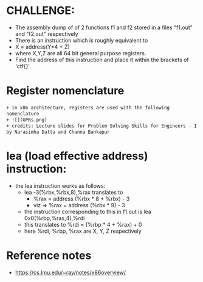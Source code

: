 # CHALLENGE:
 + The assembly dump of of 2 functions f1 and f2 stored in a files "f1.out" and "f2.out" respectively
 + There is an instruction which is roughly equivalent to 
 + X = address(Y*4 + Z)
 + where X,Y,Z are all 64 bit general purpose registers.
 + Find the address of this instruction and place it within the brackets of 'ctf{}'

# Register nomenclature
	+ in x86 architecture, registers are used with the following nomenclature
	+ ![](GPRs.png)
	+ credits: Lecture slides for Problem Solving Skills for Engineers - I by Narasimha Datta and Channa Bankapur 

# lea (load effective address) instruction:
 + the lea instruction works as follows:
 	+ lea -3(%rbx,%rbx,8),%rax translates to 
 		+ %rax = address (%rbx * 8 + %rbx) - 3
 		+ viz =>  %rax = address (%rbx * 9) - 3
 	+ the instruction corresponding to this in f1.out is lea 0x0(%rbp,%rax,4),%rdi
 	+ this translates to %rdi = (%rbp * 4 + %rax) + 0
 	+ here %rdi, %rbp, %rax are X, Y, Z respectively

# Reference notes
 + https://cs.lmu.edu/~ray/notes/x86overview/

